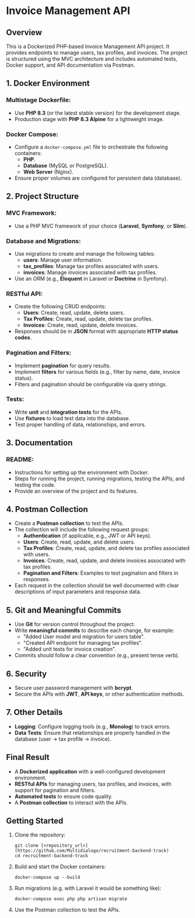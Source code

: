 
# Invoice Management API

## Overview

This is a Dockerized PHP-based Invoice Management API project. It provides endpoints to manage users, tax profiles, and invoices. The project is structured using the MVC architecture and includes automated tests, Docker support, and API documentation via Postman.

## 1. Docker Environment

### Multistage Dockerfile:
- Use **PHP 8.3** (or the latest stable version) for the development stage.
- Production stage with **PHP 8.3 Alpine** for a lightweight image.

### Docker Compose:
- Configure a `docker-compose.yml` file to orchestrate the following containers:
  - **PHP**.
  - **Database** (MySQL or PostgreSQL).
  - **Web Server** (Nginx).
- Ensure proper volumes are configured for persistent data (database).

## 2. Project Structure

### MVC Framework:
- Use a PHP MVC framework of your choice (**Laravel**, **Symfony**, or **Slim**).

### Database and Migrations:
- Use migrations to create and manage the following tables:
  - **users**: Manage user information.
  - **tax_profiles**: Manage tax profiles associated with users.
  - **invoices**: Manage invoices associated with tax profiles.
- Use an ORM (e.g., **Eloquent** in Laravel or **Doctrine** in Symfony).

### RESTful API:
- Create the following CRUD endpoints:
  - **Users**: Create, read, update, delete users.
  - **Tax Profiles**: Create, read, update, delete tax profiles.
  - **Invoices**: Create, read, update, delete invoices.
- Responses should be in **JSON** format with appropriate **HTTP status codes**.

### Pagination and Filters:
- Implement **pagination** for query results.
- Implement **filters** for various fields (e.g., filter by name, date, invoice status).
- Filters and pagination should be configurable via query strings.

### Tests:
- Write **unit** and **integration tests** for the APIs.
- Use **fixtures** to load test data into the database.
- Test proper handling of data, relationships, and errors.

## 3. Documentation

### README:
- Instructions for setting up the environment with Docker.
- Steps for running the project, running migrations, testing the APIs, and testing the code.
- Provide an overview of the project and its features.

## 4. Postman Collection

- Create a **Postman collection** to test the APIs.
- The collection will include the following request groups:
  - **Authentication** (if applicable, e.g., JWT or API keys).
  - **Users**: Create, read, update, and delete users.
  - **Tax Profiles**: Create, read, update, and delete tax profiles associated with users.
  - **Invoices**: Create, read, update, and delete invoices associated with tax profiles.
  - **Pagination and Filters**: Examples to test pagination and filters in responses.
- Each request in the collection should be well documented with clear descriptions of input parameters and response data.

## 5. Git and Meaningful Commits

- Use **Git** for version control throughout the project.
- Write **meaningful commits** to describe each change, for example:
  - "Added User model and migration for users table".
  - "Created API endpoint for managing tax profiles".
  - "Added unit tests for invoice creation".
- Commits should follow a clear convention (e.g., present tense verb).

## 6. Security

- Secure user password management with **bcrypt**.
- Secure the APIs with **JWT**, **API keys**, or other authentication methods.

## 7. Other Details

- **Logging**: Configure logging tools (e.g., **Monolog**) to track errors.
- **Data Tests**: Ensure that relationships are properly handled in the database (user -> tax profile -> invoice).

## Final Result

- A **Dockerized application** with a well-configured development environment.
- **RESTful APIs** for managing users, tax profiles, and invoices, with support for pagination and filters.
- **Automated tests** to ensure code quality.
- A **Postman collection** to interact with the APIs.

## Getting Started

1. Clone the repository:
   ```
   git clone [<repository_url>](https://github.com/Multidialogo/recruitment-backend-track)
   cd recruitment-backend-track
   ```

2. Build and start the Docker containers:
   ```
   docker-compose up --build
   ```

3. Run migrations (e.g. with Laravel it would be something like):
   ```
   docker-compose exec php php artisan migrate
   ```

4. Use the Postman collection to test the APIs.
